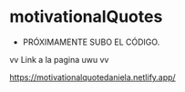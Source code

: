 # motivationalQuotes

- PRÓXIMAMENTE SUBO EL CÓDIGO.

vv Link a la pagina uwu vv 

https://motivationalquotedaniela.netlify.app/
